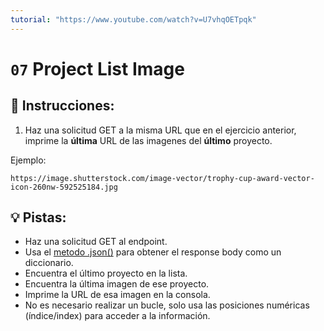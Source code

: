 ```yaml
---
tutorial: "https://www.youtube.com/watch?v=U7vhqOETpqk"
---
```


# `07` Project List Image

## 📝 Instrucciones:

1. Haz una solicitud GET a la misma URL que en el ejercicio anterior, imprime la **última** URL de las imagenes del **último** proyecto.

Ejemplo:

```text
https://image.shutterstock.com/image-vector/trophy-cup-award-vector-icon-260nw-592525184.jpg
```

## 💡 Pistas:

+ Haz una solicitud GET al endpoint.
+ Usa el [metodo .json()](https://www.w3schools.com/python/ref_requests_response.asp) para obtener el response body como un diccionario.
+ Encuentra el último proyecto en la lista.
+ Encuentra la última imagen de ese proyecto.
+ Imprime la URL de esa imagen en la consola.
+ No es necesario realizar un bucle, solo usa las posiciones numéricas (índice/index) para acceder a la información.

